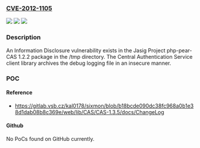 ### [CVE-2012-1105](https://cve.mitre.org/cgi-bin/cvename.cgi?name=CVE-2012-1105)
![](https://img.shields.io/static/v1?label=Product&message=php-pear-CAS&color=blue)
![](https://img.shields.io/static/v1?label=Version&message=%3D%201.2.2%20&color=brighgreen)
![](https://img.shields.io/static/v1?label=Vulnerability&message=Debug%20log%20and%20proxy%20configuration%20session%20data%20stored%20in%20%2Ftmp%20without%20proper%20protection&color=brighgreen)

### Description

An Information Disclosure vulnerability exists in the Jasig Project php-pear-CAS 1.2.2 package in the /tmp directory. The Central Authentication Service client library archives the debug logging file in an insecure manner.

### POC

#### Reference
- https://gitlab.vsb.cz/kal0178/sixmon/blob/b18bcde090dc38fc968a0b1e38d1dab08b8c369e/web/lib/CAS/CAS-1.3.5/docs/ChangeLog

#### Github
No PoCs found on GitHub currently.

